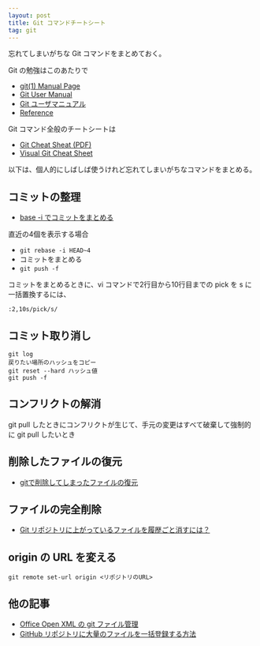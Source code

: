 ```yaml
---
layout: post
title: Git コマンドチートシート
tag: git
---
```

忘れてしまいがちな Git コマンドをまとめておく。

Git の勉強はこのあたりで

- [git(1) Manual Page](https://git.github.io/htmldocs/git.html)
- [Git User Manual](https://git.github.io/htmldocs/user-manual.html)
- [Git ユーザマニュアル](http://www.thekyo.jp/manual/git/)
- [Reference](https://git-scm.com/docs)

Git コマンド全般のチートシートは

- [Git Cheat Sheat (PDF)](https://services.github.com/on-demand/downloads/github-git-cheat-sheet.pdf)
- [Visual Git Cheat Sheet](http://ndpsoftware.com/git-cheatsheet.html)

以下は、個人的にしばしば使うけれど忘れてしまいがちなコマンドをまとめる。

## コミットの整理 ##

- [base -i でコミットをまとめる](http://qiita.com/takke/items/3400b55becfd72769214)

直近の4個を表示する場合

* ```git rebase -i HEAD~4```
* コミットをまとめる
* ```git push -f```

コミットをまとめるときに、vi コマンドで2行目から10行目までの pick を s に一括置換するには、

~~~
:2,10s/pick/s/
~~~

## コミット取り消し ##

~~~
git log
戻りたい場所のハッシュをコピー
git reset --hard ハッシュ値
git push -f
~~~

## コンフリクトの解消 ##

git pull したときにコンフリクトが生じて、手元の変更はすべて破棄して強制的に git pull したいとき

## 削除したファイルの復元 ##

- [gitで削除してしまったファイルの復元](http://itochin2.hatenablog.com/entry/2013/06/06/020939)

## ファイルの完全削除 ##

- [Git リポジトリに上がっているファイルを履歴ごと消すには？](http://qiita.com/go_astrayer/items/6e39d3ab16ae8094496c)

## origin の URL を変える ##

~~~
git remote set-url origin <リポジトリのURL>
~~~

## 他の記事 ##
- [Office Open XML の git ファイル管理](/2015/10/19/office-open-xml-git/)
- [GitHub リポジトリに大量のファイルを一括登録する方法](http://sekika.github.io/2016/06/03/github-many-files/)

